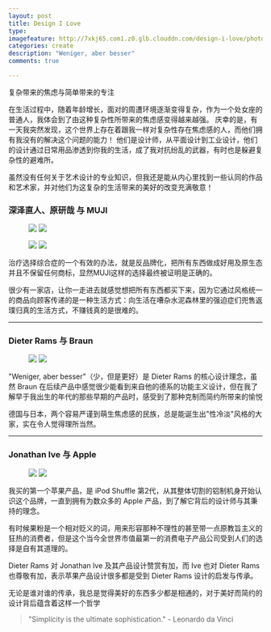 ```yaml
---
layout: post
title: Design I Love
type: 
imagefeature: http://7xkj65.com1.z0.glb.clouddn.com/design-i-love/photos/vitruvian-man.jpg?imageMogr2/thumbnail/!60p
categories: create
description: "Weniger, aber besser"
comments: true

---
```


复杂带来的焦虑与简单带来的专注

在生活过程中，随着年龄增长，面对的周遭环境逐渐变得复杂，作为一个处女座的普通人，我体会到了由这种复杂性所带来的焦虑感变得越来越强。
庆幸的是，有一天我突然发现，这个世界上存在着跟我一样对复杂性存在焦虑感的人，而他们拥有我没有的解决这个问题的能力！
他们是设计师，从平面设计到工业设计，他们的设计通过日常用品渗透到你我的生活，成了我对抗纷乱的武器，有时也是躲避复杂性的避难所。

虽然没有任何关于艺术设计的专业知识，但我还是能从内心里找到一些认同的作品和艺术家，并对他们为这复杂的生活带来的美好的改变充满敬意！

### 深泽直人、原研哉 与 MUJI

<figure class="half">
   <a href="http://7xkj65.com1.z0.glb.clouddn.com/design-i-love/photos/naoto-fukasawa.jpg"><img src="http://7xkj65.com1.z0.glb.clouddn.com/design-i-love/photos/naoto-fukasawa.jpg?imageMogr2/thumbnail/!60p"></a>
   <a href="http://7xkj65.com1.z0.glb.clouddn.com/design-i-love/photos/muji-cd-player.jpg"><img src="http://7xkj65.com1.z0.glb.clouddn.com/design-i-love/photos/muji-cd-player.jpg?imageMogr2/thumbnail/!30p"></a>
</figure>

<figure class="half">
   <a href="http://7xkj65.com1.z0.glb.clouddn.com/design-i-love/photos/kenya-hara.jpg"><img src="http://7xkj65.com1.z0.glb.clouddn.com/design-i-love/photos/kenya-hara.jpg?imageMogr2/thumbnail/!80p"></a>
   <a href="http://7xkj65.com1.z0.glb.clouddn.com/design-i-love/photos/muji-design.jpg"><img src="http://7xkj65.com1.z0.glb.clouddn.com/design-i-love/photos/muji-design.jpg?imageMogr2/thumbnail/!80p"></a>
</figure>

治疗选择综合症的一个有效的办法，就是反品牌化，把所有东西做成好用及原生态并且不保留任何商标，显然MUJI这样的选择最终被证明是正确的。

很少有一家店，让你一走进去就感觉想把所有东西都买下来，因为它通过风格统一的商品向顾客传递的是一种生活方式：向生活在嘈杂水泥森林里的强迫症们兜售返璞归真的生活方式，不赚钱真的是很难的。

----

### Dieter Rams 与 Braun

<figure class="half">
   <a href="http://7xkj65.com1.z0.glb.clouddn.com/design-i-love/photos/dieter-rams.jpg"><img src="http://7xkj65.com1.z0.glb.clouddn.com/design-i-love/photos/dieter-rams.jpg?imageMogr2/thumbnail/!90p"></a>
   <a href="http://7xkj65.com1.z0.glb.clouddn.com/design-i-love/photos/braun-design.jpg"><img src="http://7xkj65.com1.z0.glb.clouddn.com/design-i-love/photos/braun-design.jpg?imageMogr2/thumbnail/!60p"></a>
</figure>

"Weniger, aber besser"（少，但是更好）是 Dieter Rams 的核心设计理念，虽然 Braun 在后续产品中感觉很少能看到来自他的德系的功能主义设计，但在我了解早于我出生的年代的那些早期的产品时，感受到了那种克制而简约所带来的愉悦

德国与日本，两个容易严谨到萌生焦虑感的民族，总是能诞生出"性冷淡"风格的大家，实在令人觉得理所当然。

----

### Jonathan Ive 与 Apple

<figure class="half">
   <a href="http://7xkj65.com1.z0.glb.clouddn.com/design-i-love/photos/jony-ive.jpg"><img src="http://7xkj65.com1.z0.glb.clouddn.com/design-i-love/photos/jony-ive.jpg?imageMogr2/thumbnail/!60p"></a>
   <a href="http://7xkj65.com1.z0.glb.clouddn.com/design-i-love/photos/apple-design.jpeg"><img src="http://7xkj65.com1.z0.glb.clouddn.com/design-i-love/photos/apple-design.jpeg?imageMogr2/thumbnail/!60p"></a>
</figure>

我买的第一个苹果产品，是 iPod Shuffle 第2代，从其整体切割的铝制机身开始认识这个品牌，一直到拥有为数众多的 Apple 产品，到了解它背后的设计师与其秉持的理念。

有时候果粉是一个相对贬义的词，用来形容那种不理性的甚至带一点原教旨主义的狂热的消费者，但是这个当今全世界市值最第一的消费电子产品公司受到人们的选择是自有其道理的。

Dieter Rams 对 Jonathan Ive 及其产品设计赞赏有加，而 Ive 也对 Dieter Rams 也尊敬有加，表示苹果产品设计很多都是受到 Dieter Rams 设计的启发与传承。

无论是谁对谁的传承，我总是觉得美好的东西多少都是相通的，对于美好而简约的设计背后蕴含着这样一个哲学


> "Simplicity is the ultimate sophistication."  - Leonardo da Vinci

